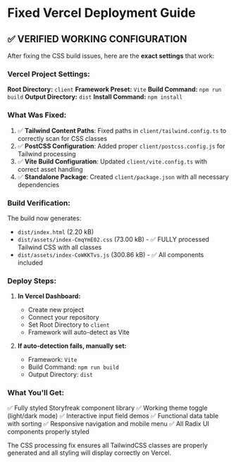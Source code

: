 # Fixed Vercel Deployment Guide

## ✅ VERIFIED WORKING CONFIGURATION

After fixing the CSS build issues, here are the **exact settings** that work:

### Vercel Project Settings:

**Root Directory:** `client`
**Framework Preset:** `Vite` 
**Build Command:** `npm run build`
**Output Directory:** `dist`
**Install Command:** `npm install`

### What Was Fixed:

1. ✅ **Tailwind Content Paths**: Fixed paths in `client/tailwind.config.ts` to correctly scan for CSS classes
2. ✅ **PostCSS Configuration**: Added proper `client/postcss.config.js` for Tailwind processing
3. ✅ **Vite Build Configuration**: Updated `client/vite.config.ts` with correct asset handling
4. ✅ **Standalone Package**: Created `client/package.json` with all necessary dependencies

### Build Verification:

The build now generates:
- `dist/index.html` (2.20 kB)
- `dist/assets/index-CmqYmE02.css` (73.00 kB) - ✅ FULLY processed Tailwind CSS with all classes
- `dist/assets/index-CoWKKTvs.js` (300.86 kB) - ✅ All components included

### Deploy Steps:

1. **In Vercel Dashboard:**
   - Create new project
   - Connect your repository
   - Set Root Directory to `client`
   - Framework will auto-detect as Vite

2. **If auto-detection fails, manually set:**
   - Framework: `Vite`
   - Build Command: `npm run build`
   - Output Directory: `dist`

### What You'll Get:

✅ Fully styled Storyfreak component library
✅ Working theme toggle (light/dark mode)
✅ Interactive input field demos
✅ Functional data table with sorting
✅ Responsive navigation and mobile menu
✅ All Radix UI components properly styled

The CSS processing fix ensures all TailwindCSS classes are properly generated and all styling will display correctly on Vercel.